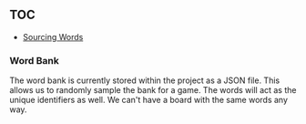 ## TOC
- [Sourcing Words](#sourcing-words)

### Word Bank

The word bank is currently stored within the project as a JSON file.
This allows us to randomly sample the bank for a game. The words will
act as the unique identifiers as well. We can't have a board with the
same words any way.
